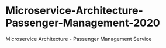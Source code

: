# Microservice-Architecture-Passenger-Management-2020
Microservice Architecture - Passenger Management Service

